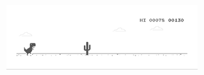 <a href="https://chromedino.com">
  <picture>
    <source media="(prefers-color-scheme: dark)" srcset="./public/README/img/dino-dark.gif" />
    <source media="(prefers-color-scheme: light)" srcset="./public/README/img/dino.gif" />
    <img alt="https://smitvalture.netlify.app" src="./public/README/img/dino.gif" />
  </picture>
</a>
